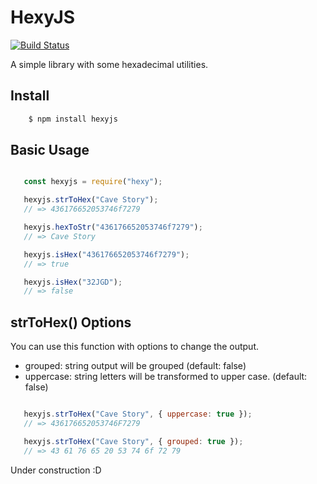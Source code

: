 # HexyJS

[![Build Status](https://travis-ci.com/jecsham/hexy.svg?branch=master)](https://travis-ci.com/jecsham/hexy)

A simple library with some hexadecimal utilities.

## Install
```sh
    $ npm install hexyjs
```
## Basic Usage

 ```js

    const hexyjs = require("hexy");

    hexyjs.strToHex("Cave Story");
    // => 436176652053746f7279

    hexyjs.hexToStr("436176652053746f7279");
    // => Cave Story

    hexyjs.isHex("436176652053746f7279");
    // => true

    hexyjs.isHex("32JGD");  
    // => false

```

## strToHex() Options
You can use this function with options to change the output.

* grouped: string output will be grouped (default: false)
* uppercase: string letters will be transformed to upper case. (default: false)

 ```js

    hexyjs.strToHex("Cave Story", { uppercase: true });
    // => 436176652053746F7279

    hexyjs.strToHex("Cave Story", { grouped: true });
    // => 43 61 76 65 20 53 74 6f 72 79

```

Under construction :D
